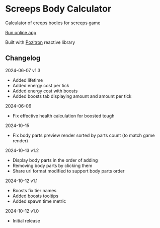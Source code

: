 # Screeps Body Calculator

Calculator of creeps bodies for screeps game

[Run online app](https://nescafe62.github.io/screeps-body-calculator/)

Built with [Pozitron](https://github.com/NesCafe62/vite-pozitron-starter) reactive library


## Changelog

2024-06-07 v1.3
* Added lifetime
* Added energy cost per tick
* Added energy cost with boosts
* Added boosts tab displaying amount and amount per tick

2024-06-06
* Fix effective health calculation for boosted tough

2024-10-15
* Fix body parts preview render sorted by parts count (to match game render)

2024-10-13 v1.2
* Display body parts in the order of adding
* Removing body parts by clicking them
* Share url format modified to support body parts order

2024-10-12 v1.1
* Boosts fix tier names
* Added boosts tooltips
* Added spawn time metric

2024-10-12 v1.0
* Initial release
